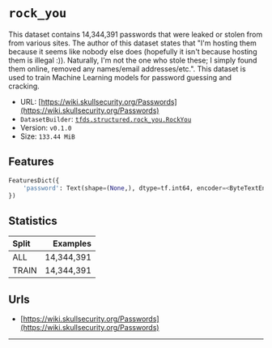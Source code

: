 <div itemscope itemtype="http://schema.org/Dataset">
  <div itemscope itemprop="includedInDataCatalog" itemtype="http://schema.org/DataCatalog">
    <meta itemprop="name" content="TensorFlow Datasets" />
  </div>
  <meta itemprop="name" content="rock_you" />
  <meta itemprop="description" content="This dataset contains 14,344,391 passwords that were leaked or stolen from from various sites. The author of this dataset states that &quot;I'm hosting them because it seems like nobody else does (hopefully it isn't because hosting them is illegal :)). Naturally, I'm not the one who stole these; I simply found them online, removed any names/email addresses/etc.&quot;. This dataset is used to train Machine Learning models for password guessing and cracking.&#10;" />
  <meta itemprop="url" content="https://www.tensorflow.org/datasets/catalog/rock_you" />
  <meta itemprop="sameAs" content="https://wiki.skullsecurity.org/Passwords" />
</div>

# `rock_you`

This dataset contains 14,344,391 passwords that were leaked or stolen from from
various sites. The author of this dataset states that "I'm hosting them because
it seems like nobody else does (hopefully it isn't because hosting them is
illegal :)). Naturally, I'm not the one who stole these; I simply found them
online, removed any names/email addresses/etc.". This dataset is used to train
Machine Learning models for password guessing and cracking.

*   URL:
    [https://wiki.skullsecurity.org/Passwords](https://wiki.skullsecurity.org/Passwords)
*   `DatasetBuilder`:
    [`tfds.structured.rock_you.RockYou`](https://github.com/tensorflow/datasets/tree/master/tensorflow_datasets/structured/rock_you.py)
*   Version: `v0.1.0`
*   Size: `133.44 MiB`

## Features
```python
FeaturesDict({
    'password': Text(shape=(None,), dtype=tf.int64, encoder=<ByteTextEncoder vocab_size=257>),
})
```

## Statistics

Split | Examples
:---- | ---------:
ALL   | 14,344,391
TRAIN | 14,344,391

## Urls

*   [https://wiki.skullsecurity.org/Passwords](https://wiki.skullsecurity.org/Passwords)

--------------------------------------------------------------------------------
